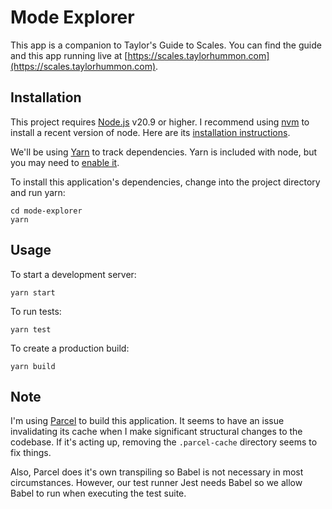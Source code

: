 # Mode Explorer

This app is a companion to <emph>Taylor's Guide to Scales</emph>. You can find the guide and this 
app running live at [https://scales.taylorhummon.com](https://scales.taylorhummon.com).

## Installation

This project requires [Node.js](https://nodejs.org) v20.9 or higher. I recommend using 
[nvm](https://github.com/nvm-sh/nvm) to install a recent version of node. Here are its 
[installation instructions](https://github.com/nvm-sh/nvm?tab=readme-ov-file#install--update-script).

We'll be using [Yarn](https://yarnpkg.com/) to track dependencies. Yarn is included with node, 
but you may need to [enable it](https://yarnpkg.com/getting-started/install).

To install this application's dependencies, change into the project directory and run yarn:
```
cd mode-explorer
yarn
```

## Usage

To start a development server:
```
yarn start
```

To run tests:
```
yarn test
```

To create a production build:
```
yarn build
```

## Note

I'm using [Parcel](https://parceljs.org/) to build this application. It seems to have an issue 
invalidating its cache when I make significant structural changes to the codebase. If it's acting 
up, removing the `.parcel-cache` directory seems to fix things.

Also, Parcel does it's own transpiling so Babel is not necessary in most circumstances. However, 
our test runner Jest needs Babel so we allow Babel to run when executing the test suite.
